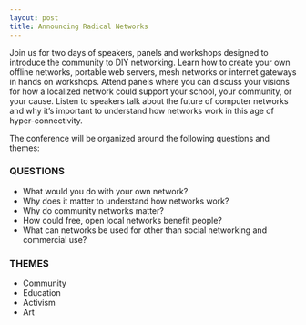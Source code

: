 ```yaml
---
layout: post
title: Announcing Radical Networks
---
```

<p>Join us for two days of speakers, panels and workshops designed to introduce the community to DIY networking. Learn how to create your own offline networks, portable web servers, mesh networks or internet gateways in hands on workshops. Attend panels where you can discuss your visions for how a localized network could support your school, your community, or your cause. Listen to speakers talk about the future of computer networks and why it’s important to understand how networks work in this age of hyper-connectivity.</p>

<p>The conference will be organized around the following questions and themes:</p>

<h3>QUESTIONS</h3>
<ul>
  <li>What would you do with your own network?</li>
  <li>Why does it matter to understand how networks work?</li>
  <li>Why do community networks matter?</li>
  <li>How could free, open local networks benefit people?</li>
  <li>What can networks be used for other than social networking and commercial use?</li>
</ul>

<h3>THEMES</h3>
<ul>
  <li>Community</li>
  <li>Education</li>
  <li>Activism</li>
  <li>Art</li>
</ul>